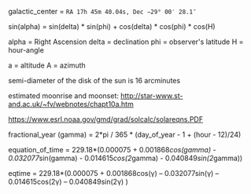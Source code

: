 galactic_center =  `RA 17h 45m 40.04s, Dec −29° 00′ 28.1″`

sin(alpha) = sin(delta) * sin(phi) + cos(delta) * cos(phi) * cos(H)

alpha = Right Ascension
delta = declination
phi = observer's latitude
H = hour-angle

a = altitude
A = azimuth

semi-diameter of the disk of the sun is 16 arcminutes


estimated moonrise and moonset: http://star-www.st-and.ac.uk/~fv/webnotes/chapt10a.htm

https://www.esrl.noaa.gov/gmd/grad/solcalc/solareqns.PDF

fractional_year (gamma) = 2*pi / 365 * (day_of_year - 1 + (hour - 12)/24)

equation_of_time = 229.18*(0.000075 + 0.001868*cos(gamma) - 0.032077*sin(gamma) - 0.014615*cos(2*gamma) - 0.040849*sin(2*gamma))

eqtime = 229.18*(0.000075 + 0.001868cos(γ) – 0.032077sin(γ) – 0.014615cos(2γ)
– 0.040849sin(2γ) )